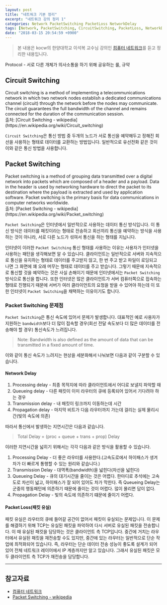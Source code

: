 ```yaml
---
layout: post
title: "네트워크 기본 정리"
excerpt: "네트워크 강의 정리 1"
categories: Network PacketSwitching PacketLoss NetworkDelay
tags: [Network, PacketSwitching, CircuitSwitching, PacketLoss, NetworkDelay]
date: "2018-03-15 20:54:59 +0900"
---
```


> 본 내용은 kocw의 한양대학교 이석복 교수님 강의인 [컴퓨터 네트워크](http://www.kocw.net/home/search/kemView.do?kemId=1223614)를 듣고 정리한 내용입니다.

<div class="message">
  Protocol - 서로 다른 개체가 의사소통을 하기 위해 공유하는 룰, 규약
</div>

## Circuit Switching

<div class="message">
  Circuit switching is a method of implementing a telecommunications network in which two network nodes establish a dedicated communications channel (circuit) through the network before the nodes may communicate. The circuit guarantees the full bandwidth of the channel and remains connected for the duration of the communication session.
</div>
출처: [Circuit Switching - wikipedia](https://en.wikipedia.org/wiki/Circuit_switching)

`Circuit Switching`은 통신 방법 중 두개의 노드가 서로 통신을 예약해두고 정해진 회선을 사용하는 형태로 데이터를 교환하는 방법입니다. 일반적으로 유선전화 같은 것이 이와 같은 통신 방법을 사용합니다.

## Packet Switching

<div class="message">
  Packet switching is a method of grouping data transmitted over a digital network into packets which are composed of a header and a payload. Data in the header is used by networking hardware to direct the packet to its destination where the payload is extracted and used by application software. Packet switching is the primary basis for data communications in computer networks worldwide.
</div>
출처: [Packet Switching - wikipedia](https://en.wikipedia.org/wiki/Packet_switching)

`Packet Switching`은 인터넷에서 일반적으로 사용하는 데이터 통신 방식입니다. 이 통신 방식은 데이터를 패킷이라는 형태로 전송하고 회선끼리 통신을 예약하는 방식을 사용하는 것이 아니라, 서로 다른 노드가 섞여서 통신을 하는 형태를 지닙니다.

인터넷이 이러한 `Packet Switching` 통신 형태를 사용하는 이유는 사용자가 인터넷을 사용하는 패턴을 생각해보면 알 수 있습니다. 클라이언트는 일반적으로 서버와 지속적으로 통신을 유지하는 형태로 데이터를 주고받지 않고, 한 번 주고 받고 파일이 로딩되고 나면 그 화면에 꽤 오래 머무는 형태로 데이터를 주고 받습니다. 그렇기 때문에 지속적으로 통신할 것을 예약하는 것은 사실 손해이기 때문에 인터넷에서는 `Packet Switching` 방식으로 통신을 합니다. 또한 인터넷은 많은 클라이언트가 서버 컴퓨터쪽으로 접속하는 형태로 진행되기 때문에 서버가 여러 클라이언트의 요청을 받을 수 있어야 하는데 이 또한 인터넷이 `Packet Switching`을 채택하는 이유이기도 합니다.

### Packet Switching 문제점

`Packet Switching`은 통신 속도에 있어서 문제가 발생합니다. 대표적인 예로 사용자가 지원하는 `bandwidth`보다 더 많이 접속할 경우(회선 전달 속도보다 더 많은 데이터를 전송해야 할 경우) 통신속도가 느려집니다.

> Note: Bandwidth is also defined as the amount of data that can be transmitted in a fixed amount of time.

이와 같이 통신 속도가 느려지는 현상을 세분화해서 나눠보면 다음과 같이 구분할 수 있습니다.

#### Network Delay

1. Processing delay - 최종 목적지에 따라 클라이언트에서 어디로 보낼지 파악할 때
2. Queueing delay - 다른 패킷이 이미 라우터의 큐에 등록되어 있어서 기다려야 하는 경우
3. Transmission delay - 내 패킷이 링크까지 이동하는데 시간
4. Propagation delay - 마지막 비트가 다음 라우터까지 가는데 걸리는 실제 물리시간(빛의 속도에 의존)

따라서 통신에서 발생하는 지연시간은 다음과 같습니다.

> Total Delay = (proc + queue + trans + prop) Delay

이러한 지연시간을 넓히기 위해서는 각각 다음과 같은 방식을 활용할 수 있습니다.

1. Processing Delay - 더 좋은 라우터를 사용한다.(고속도로에서 하이패스가 생겨 차가 더 빠르게 통행할 수 있는 원리와 같습니다.)
2. Transmission Delay - 대역폭(bandwidth)을 넓힌다(차선을 넓힌다)
3. Queueing Delay - 큐의 대기시간을 줄이는 것은 어렵다. 한마디로 추석에는 고속도로 차선이 넓고, 하이패스가 잘 되어 있어도 차가 막힌다. 즉 Queueing Delay는 군중의 행동패턴에 의존하기 때문에 줄이는 것이 어렵다. 많이 몰리면 답이 없다.
4. Propagation Delay - 빛의 속도에 의존하기 떄문에 줄이기 어렵다.

#### Packet Loss(패킷 유실)

패킷 유실은 라우터의 큐에 들어갈 공간이 없어서 패킷이 유실되는 문제입니다. 이 문제를 해결하기 위해 TCP는 유실된 패킷을 파악하여 다시 서버로 유실된 패킷을 전송합니다. 이 때 유실된 패킷을 담당하는 것은 클라이언트 측 TCP입니다. 중간에 거치는 라우터에서 유실된 패킷을 재전송할 수도 있지만, 중간에 있는 라우터는 일반적으로 단순 작업에 최적화되어 있습니다. 즉, 라우터는 단순 데이터 전송 성능이 좋도록 설계가 되어 있어 전체 네트워크 레이어에서 IP 계층까지만 알고 있습니다. 그래서 유실된 패킷은 모두 클라이언트 측 TCP가 재전송을 담당합니다.


-----

## 참고자료
* [컴퓨터 네트워크](http://www.kocw.net/home/search/kemView.do?kemId=1223614)
* [Packet Switching - wikipedia](https://en.wikipedia.org/wiki/Packet_switching)
